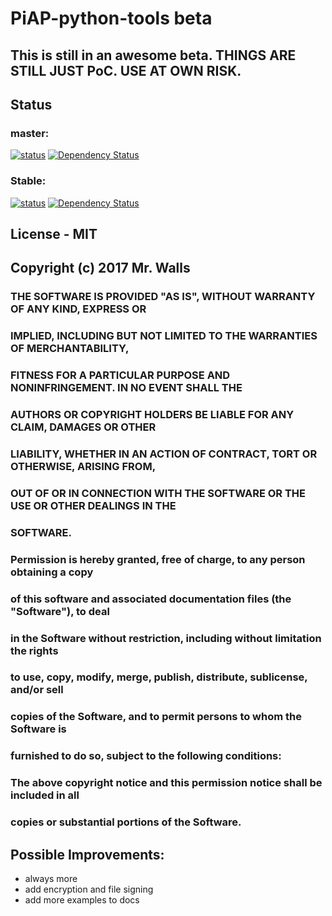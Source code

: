 # PiAP-python-tools beta

## This is still in an awesome beta. THINGS ARE STILL JUST PoC. USE AT OWN RISK.

## Status

### master:
[![status](https://travis-ci.org/reactive-firewall/PiAP-python-tools.svg?branch=master)](https://travis-ci.org/reactive-firewall/PiAP-python-tools)
[![Dependency Status](https://www.versioneye.com/user/projects/59141686eb858e002d45d36e/badge.svg?style=flat-round)](https://www.versioneye.com/user/projects/59141686eb858e002d45d36e)

### Stable:
[![status](https://travis-ci.org/reactive-firewall/PiAP-python-tools.svg?branch=stable)](https://travis-ci.org/reactive-firewall/PiAP-python-tools)
[![Dependency Status](https://www.versioneye.com/user/projects/59141688eb858e0050aa7d7b/badge.svg?style=flat-round)](https://www.versioneye.com/user/projects/59141688eb858e0050aa7d7b)

## License - MIT

## Copyright (c) 2017 Mr. Walls
### 
### THE SOFTWARE IS PROVIDED "AS IS", WITHOUT WARRANTY OF ANY KIND, EXPRESS OR
### IMPLIED, INCLUDING BUT NOT LIMITED TO THE WARRANTIES OF MERCHANTABILITY,
### FITNESS FOR A PARTICULAR PURPOSE AND NONINFRINGEMENT. IN NO EVENT SHALL THE
### AUTHORS OR COPYRIGHT HOLDERS BE LIABLE FOR ANY CLAIM, DAMAGES OR OTHER
### LIABILITY, WHETHER IN AN ACTION OF CONTRACT, TORT OR OTHERWISE, ARISING FROM,
### OUT OF OR IN CONNECTION WITH THE SOFTWARE OR THE USE OR OTHER DEALINGS IN THE
### SOFTWARE.
###
### Permission is hereby granted, free of charge, to any person obtaining a copy
### of this software and associated documentation files (the "Software"), to deal
### in the Software without restriction, including without limitation the rights
### to use, copy, modify, merge, publish, distribute, sublicense, and/or sell
### copies of the Software, and to permit persons to whom the Software is
### furnished to do so, subject to the following conditions:
###
### The above copyright notice and this permission notice shall be included in all
### copies or substantial portions of the Software.


## Possible Improvements:
- always more
- add encryption and file signing
- add more examples to docs
